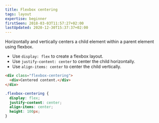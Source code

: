 ```yaml
---
title: Flexbox centering
tags: layout
expertise: beginner
firstSeen: 2018-03-03T11:57:27+02:00
lastUpdated: 2020-12-30T15:37:37+02:00
---
```


Horizontally and vertically centers a child element within a parent element using flexbox.

- Use `display: flex` to create a flexbox layout.
- Use `justify-content: center` to center the child horizontally.
- Use `align-items: center` to center the child vertically.

```html
<div class="flexbox-centering">
  <div>Centered content.</div>
</div>
```

```css
.flexbox-centering {
  display: flex;
  justify-content: center;
  align-items: center;
  height: 100px;
}
```
